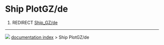 # Ship PlotGZ/de
1.  REDIRECT [Ship_GZ/de](Ship_GZ/de.md)



---
![](images/Button_right.svg) [documentation index](../README.md) > Ship PlotGZ/de
